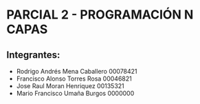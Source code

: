 # PARCIAL 2 - PROGRAMACIÓN N CAPAS

## Integrantes:

- Rodrigo Andrés Mena Caballero       00078421
- Francisco Alonso Torres Rosa        00046821
- Jose Raul Moran Henriquez           00135321
- Mario Francisco Umaña Burgos       0000000
